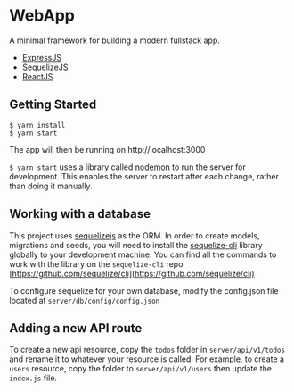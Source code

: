 # WebApp

A minimal framework for building a modern fullstack app.

- [ExpressJS](https://expressjs.com/)
- [SequelizeJS](http://docs.sequelizejs.com/)
- [ReactJS](https://facebook.github.io/react/)

## Getting Started

```
$ yarn install
$ yarn start
```

The app will then be running on http://localhost:3000

`$ yarn start` uses a library called [nodemon](https://github.com/remy/nodemon) to run the server for development. This enables the server to restart after each change, rather than doing it manually.

## Working with a database

This project uses [sequelizejs](http://docs.sequelizejs.com/) as the ORM. In order to create models, migrations and seeds, you will need to install the [sequelize-cli](https://github.com/sequelize/cli) library globally to your development machine. You can find all the commands to work with the library on the `sequelize-cli` repo [https://github.com/sequelize/cli](https://github.com/sequelize/cli)

To configure sequelize for your own database, modify the config.json file located at `server/db/config/config.json`

## Adding a new API route

To create a new api resource, copy the `todos` folder in `server/api/v1/todos` and rename it to whatever your resource is called. For example, to create a `users` resource, copy the folder to `server/api/v1/users` then update the `index.js` file.